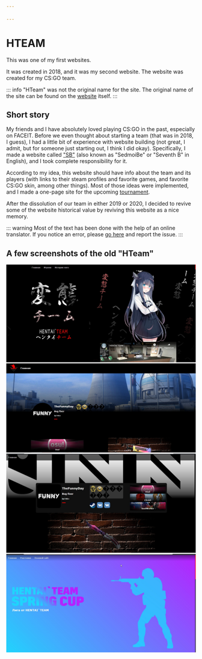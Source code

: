 ```yaml
---

---
```


# HTEAM

This was one of my first websites. 

It was created in 2018, and it was my second website. The website was created for my CS:GO team.

::: info
"HTeam" was not the original name for the site. The original name of the site can be found on the [website](https://ngoldprojects.github.io/hteam/hteam.html) itself.
:::

## Short story 
My friends and I have absolutely loved playing CS:GO in the past, especially on FACEIT. Before we even thought about starting a team (that was in 2018, I guess), I had a little bit of experience with website building (not great, I admit, but for someone just starting out, I think I did okay). Specifically, I made a website called ["SB"](/about/sb.md) (also known as "SedmoiBe" or "Seventh B" in English), and I took complete responsibility for it.

According to my idea, this website should have info about the team and its players (with links to their steam profiles and favorite games, and favorite CS:GO skin, among other things). Most of those ideas were implemented, and I made a one-page site for the upcoming [tournament](https://ngoldprojects.github.io/hteam/httournaments.html).

After the dissolution of our team in either 2019 or 2020, I decided to revive some of the website historical value by reviving this website as a nice memory.

::: warning
Most of the text has been done with the help of an online translator. If you notice an error, please [go here](https://github.com/NGoldprojects/NGoldprojects.github.io/issues) and report the issue.
:::

## A few screenshots of the old "HTeam"
![](/public/hteam/gaahqa23.jpg)
![](/public/hteam/agaqy1.jpg)
![](/public/hteam/haaaWt23.jpg)
![](/public/hteam/agaa922.jpg)